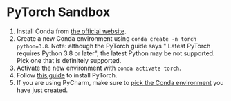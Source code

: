 # PyTorch Sandbox

1. Install Conda from [the official website](https://www.anaconda.com/download/#windows).
2. Create a new Conda environment using `conda create -n torch python=3.8`. Note: although the PyTorch guide says "
   Latest PyTorch requires Python 3.8 or later", the latest Python may be not supported. Pick one that is definitely
   supported.
3. Activate the new environment with `conda activate torch`.
4. Follow [this guide](https://pytorch.org/get-started/locally/) to install PyTorch.
5. If you are using PyCharm, make sure to [pick the Conda environment](https://stackoverflow.com/a/46133678/1862286) you
   have just created.